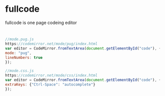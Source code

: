 # fullcode
fullcode is one page codeing editor

# 
```js
//mode.pug.js
https://codemirror.net/mode/pug/index.html
var editor = CodeMirror.fromTextArea(document.getElementById("code"), {
mode: "pug",
lineNumbers: true
});
```
```js
//mode.css.js
https://codemirror.net/mode/css/index.html
var editor = CodeMirror.fromTextArea(document.getElementById("code"), {
extraKeys: {"Ctrl-Space": "autocomplete"}
});
```
